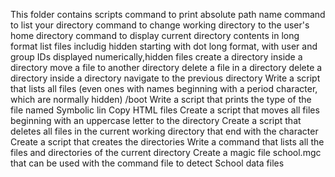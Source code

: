 This folder contains scripts
command to print absolute path name
command to list your directory
command to change working directory to the user's home directory
command to display current directory contents in long format
list files includig hidden starting with dot
long format, with user and group IDs displayed numerically,hidden files
create a directory inside a directory
move a file to another directory
delete a file in a directory
delete a directory inside a directory
navigate to the previous directory
Write a script that lists all files (even ones with names beginning with a period character, which are normally hidden) /boot
Write a script that prints the type of the file named
Symbolic lin
Copy HTML files
Create a script that moves all files beginning with an uppercase letter to the directory
Create a script that deletes all files in the current working directory that end with the character
Create a script that creates the directories
Write a command that lists all the files and directories of the current directory
Create a magic file school.mgc that can be used with the command file to detect School data files
